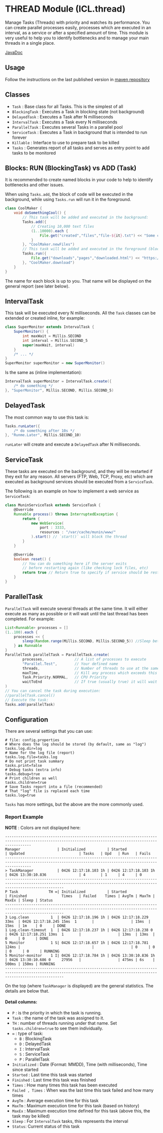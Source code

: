# THREAD Module (ICL.thread)

Manage Tasks (Threads) with priority and watches its performance. You can create parallel 
processes easily, processes which are executed in an interval, as a service or after a specified 
amount of time. This module is very useful to help you to identify bottlenecks and to manage your
main threads in a single place.

[JavaDoc](https://intellisrc.gitlab.io/common/#thread)

## Usage

Follow the instructions on the last published version in [maven repository](https://mvnrepository.com/artifact/com.intellisrc/thread)

## Classes

* `Task` : Base class for all Tasks. This is the simplest of all
* `BlockingTask` : Executes a Task in blocking state (not background)
* `DelayedTask` : Executes a Task after N milliseconds
* `IntervalTask` : Executes a Task every N milliseconds
* `ParallelTask` : Executes several Tasks in a parallel pool
* `ServiceTask` : Executes a Task in background that is intended to run forever
* `Killable` : Interface to use to prepare task to be killed
* `Tasks` : Generates report of all tasks and serves as entry point to add tasks to be monitored

## Blocks: RUN (BlockingTask) vs ADD (Task)

It is recommended to create named blocks in your code to help to identify bottlenecks
and other issues.

When using `Tasks.add`, the block of code will be executed in the background, while
using `Tasks.run` will run it in the foreground.

```groovy
class CoolMaker {
    void doSomethingCool() {
        // This task will be added and executed in the background:
        Tasks.add({
            // Creating 10,000 text files
            (1..10000).each {
                File.get("created","files","file-${it}.txt") << "Some content here"
            }
        }, "CoolMaker.newFiles")
        // This task will be added and executed in the foreground (blocking):
        Tasks.run({
            File.get("downloads","pages","downloaded.html") << "https://example.com".toURL().text
        }, "CoolMaker.download")
    }
}
```
The name for each block is up to you. That name will be displayed on the general report (see later below).

## IntervalTask

This task will be executed every N milliseconds.
All the `Task` classes can be extended or created inline, for example:

```groovy
class SuperMonitor extends IntervalTask {
    SuperMonitor() {
        int maxWait = Millis.SECOND
        int interval = Millis.SECOND_5
        super(maxWait, interval)
    }
    /* ... */
}
SuperMonitor superMonitor = new SuperMonitor()
```
Is the same as (inline implementation):
```groovy
IntervalTask superMonitor = IntervalTask.create({
    /* do something */    
}, "SuperMonitor", Millis.SECOND, Millis.SECOND_5)
```

## DelayedTask

The most common way to use this task is:
```groovy
Tasks.runLater({
    /* do something after 10s */    
}, "Runme.Later", Millis.SECOND_10)
```
`runLater` will create and execute a `DelayedTask` after N milliseconds.

## ServiceTask

These tasks are executed on the background, and they will be restarted if
they exit for any reason. All servers (FTP, Web, TCP, Proxy, etc) which
are executed as background services should be executed from a `ServiceTask`.

The following is an example on how to implement a web service as `ServiceTask`:
```groovy
class MuninServiceTask extends ServiceTask {
    @Override
    Runnable process() throws InterruptedException {
        return {
            new WebService(
                port : 3333, 
                resources : "/var/cache/munin/www/"
            ).start() // `start()` will block the thread
        }
    }

    @Override
    boolean reset() {
        // You can do something here if the server exits
        // before restarting again (like checking lock files, etc)
        return true // Return true to specify if service should be restarted
    }
}
```

## ParallelTask

`ParallelTask` will execute several threads at the same time. It will either
execute as many as possible or it will wait until the last thread has been
completed. For example:

```groovy
List<Runnable> processes = []
(1..100).each {
    processes << {
        sleep(Random.range(Millis.SECOND, Millis.SECOND_5)) //Sleep between 1s and 5s
    } as Runnable
}
ParallelTask parallelTask = ParallelTask.create(
        processes,              // A list of processes to execute
        "Parallel.Test",        // Your defined name
        threads,                // Number of threads to use at the same time
        maxTime,                // Kill any process which exceeds this time (milliseconds)
        Task.Priority.NORMAL,   // CPU Priority
        waitToEnd               // If true (usually true) it will wait for all threads to finish before continuing
)
// You can cancel the task during execution:
//parallelTask.cancel()
// Execute the task:
Tasks.add(parallelTask)
```

## Configuration

There are several settings that you can use:
```properties
# file: config.properties
# Where does the log should be stored (by default, same as "log")
tasks.log.dir=log
# Name for the log file (report)
tasks.log.file=tasks.log
# Do not print task summary 
tasks.print=false
# Debug tasks (extra info)
tasks.debug=true
# Print children as well
tasks.children=true
# Save Tasks report into a file (recommended)
# That "log" file is replaced each time
tasks.log=true
```
`Tasks` has more settings, but the above are the more commonly
used.

### Report Example
**NOTE** : Colors are not displayed here:
```
--------------------------------------------------------------------------------------------------------------------------------------------------------
Manager                 | Initialized          | Started                 | Updated                         | Tasks   | Upd   | Run   | Fails
--------------------------------------------------------------------------------------------------------------------------------------------------------
> TaskManager           | 0426 12:17:18.103 1h | 0426 12:17:18.103 1h    | 0426 13:30:10.836               | 4       | 1     | 4     | 0    
-----------------------------------------------------------------------------------------------------------------------------------------------------------------------
P Task              TH ∞| Initialized          | Started                 | Finished                Times   | Failed    Times | AvgTm | MaxTm | MaxEx | Sleep | Status 
-----------------------------------------------------------------------------------------------------------------------------------------------------------------------
3 Log.clean          1  | 0426 12:17:18.196 1h | 0426 12:17:18.229 33ms  | 0426 12:17:18.245 15ms  1       |                 | 15ms  | 15ms  | 1m    | 0     | DONE
1 Log.clean-timeout  1  | 0426 12:17:18.237 1h | 0426 12:17:18.238 0     | 0426 12:17:18.251 13ms  1       |                 | 13ms  | 13ms  | 0     | 0     | DONE
5 Monitor            1 S| 0426 12:17:18.657 1h | 0426 12:17:18.781 124ms |                                 |                 | 0     | 0     | 0     | 0     | RUNNING
5 Monitor-monitor    1 I| 0426 12:17:18.784 1h | 0426 13:30:10.836 1h    | 0426 13:30:10.686 0     27956   |                 | 475ms | 6s    | 500ms | 150ms | RUNNING
-----------------------------------------------------------------------------------------------------------------------------------------------------------------------
```
On the top (where `TaskManager` is displayed) are the general statistics. The details are below that.

#### Detail columns:

* `P` : is the priority in which the task is running.
* `Task` : the name of the task was assigned to it.
* `TH` : number of threads running under that name. Set `tasks.children=true` to see them individually.
* `∞` : type of task: 
  * `B` : BlockingTask
  * `D` : DelayedTask
  * `I` : IntervalTask
  * `S` : ServiceTask
  * `P` : ParallelTask
* `Initialized` : Date (Format: MMDD), Time (with milliseconds), Time since started
* `Started` : Last time this task was started
* `Finished` : Last time this task was finished
* `Times` : How many times this task has been executed
* `Failed , Times` : When was the last time this task failed and how many times
* `AvgTm` : Average execution time for this task 
* `MaxTm` : Maximum execution time for this task (based on history)
* `MaxEx` : Maximum execution time defined for this task (above this, the task may be killed)
* `Sleep` : For `IntervalTask` tasks, this represents the interval
* `Status`: Current status of this task
